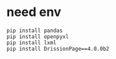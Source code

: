 # need env

```
pip install pandas
pip install openpyxl
pip install lxml
pip install DrissionPage==4.0.0b2
```

